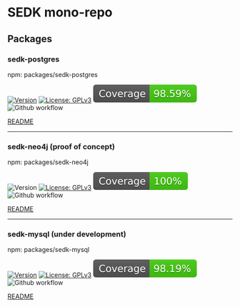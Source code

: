 # SEDK mono-repo

## Packages
### sedk-postgres
npm: packages/sedk-postgres

[![Version](https://img.shields.io/badge/version-0.15.0-blue.svg)](https://github.com/amerharb/sedk/tree/version/0.15.0)
[![License: GPLv3](https://img.shields.io/badge/License-ISC-blue.svg)](https://opensource.org/licenses/ISC)
![Coverage](https://raw.githubusercontent.com/amerharb/sedk/main/packages/sedk-postgres/badges/coverage.svg)
![Github workflow](https://github.com/amerharb/sedk/actions/workflows/test-lint.yaml/badge.svg?branch=main)

[README](https://github.com/amerharb/sedk/blob/main/packages/sedk-postgres/README.md)

---
### sedk-neo4j (proof of concept)
npm: packages/sedk-neo4j

![Version](https://img.shields.io/badge/version-0.0.4-blue.svg)
[![License: GPLv3](https://img.shields.io/badge/License-ISC-blue.svg)](https://opensource.org/licenses/ISC)
![Coverage](https://raw.githubusercontent.com/amerharb/sedk/main/packages/sedk-neo4j/badges/coverage.svg)
![Github workflow](https://github.com/amerharb/sedk/actions/workflows/test-lint.yaml/badge.svg?branch=main)

[README](https://github.com/amerharb/sedk/blob/main/packages/sedk-neo4j/README.md)

--- 
### sedk-mysql (under development)
npm: packages/sedk-mysql

[![Version](https://img.shields.io/badge/version-0.0.4-blue.svg)](https://github.com/amerharb/sedk/tree/sedk-mysql/version/0.0.4)
[![License: GPLv3](https://img.shields.io/badge/License-ISC-blue.svg)](https://opensource.org/licenses/ISC)
![Coverage](https://raw.githubusercontent.com/amerharb/sedk/main/packages/sedk-mysql/badges/coverage.svg)
![Github workflow](https://github.com/amerharb/sedk/actions/workflows/test-lint.yaml/badge.svg?branch=main)

[README](https://github.com/amerharb/sedk/blob/main/packages/sedk-mysql/README.md)
